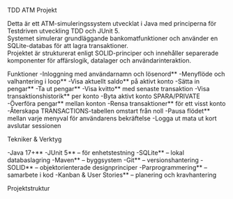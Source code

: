  TDD ATM Projekt

Detta är ett ATM-simuleringssystem utvecklat i Java med principerna för Testdriven utveckling TDD och JUnit 5.  
Systemet simulerar grundläggande bankomatfunktioner och använder en SQLite-databas för att lagra transaktioner.  
Projektet är strukturerat enligt SOLID-principer och innehåller separerade komponenter för affärslogik, datalager och användarinteraktion.



 Funktioner
-Inloggning med användarnamn och lösenord**
-Menyflöde och valhantering i loop**
-Visa aktuellt saldo** på aktivt konto
-Sätta in pengar**
-Ta ut pengar**
-Visa kvitto** med senaste transaktion
-Visa transaktionshistorik** per konto
-Byta aktivt konto SPARA/PRIVATE
-Överföra pengar** mellan konton
-Rensa transaktioner** för ett visst konto
-Återskapa TRANSACTIONS-tabellen omstart från noll
-Pausa flödet** mellan varje menyval för användarens bekräftelse
-Logga ut mata ut kort avslutar sessionen



 Tekniker & Verktyg

-Java 17+**
-JUnit 5** – för enhetstestning
-SQLite** – lokal databaslagring
-Maven** – byggsystem
-Git** – versionshantering
-SOLID** – objektorienterade designprinciper
-Parprogrammering** – samarbete i kod
-Kanban & User Stories** – planering och kravhantering



Projektstruktur

